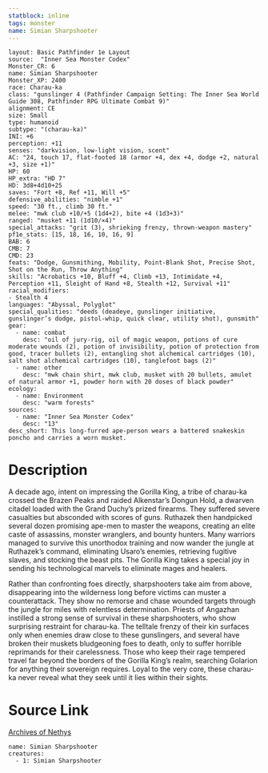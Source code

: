 ```yaml
---
statblock: inline
tags: monster
name: Simian Sharpshooter
---
```

```statblock
layout: Basic Pathfinder 1e Layout
source:  "Inner Sea Monster Codex"
Monster_CR: 6
name: Simian Sharpshooter
Monster_XP: 2400
race: Charau-ka
class: "gunslinger 4 (Pathfinder Campaign Setting: The Inner Sea World Guide 308, Pathfinder RPG Ultimate Combat 9)"
alignment: CE
size: Small
type: humanoid
subtype: "(charau-ka)"
INI: +6
perception: +11
senses: "darkvision, low-light vision, scent"
AC: "24, touch 17, flat-footed 18 (armor +4, dex +4, dodge +2, natural +3, size +1)"
HP: 60
HP_extra: "HD 7"
HD: 3d8+4d10+25
saves: "Fort +8, Ref +11, Will +5"
defensive_abilities: "nimble +1"
speed: "30 ft., climb 30 ft."
melee: "mwk club +10/+5 (1d4+2), bite +4 (1d3+3)"
ranged: "musket +11 (1d10/×4)"
special_attacks: "grit (3), shrieking frenzy, thrown-weapon mastery"
pf1e_stats: [15, 18, 16, 10, 16, 9]
BAB: 6
CMB: 7
CMD: 23
feats: "Dodge, Gunsmithing, Mobility, Point-Blank Shot, Precise Shot, Shot on the Run, Throw Anything"
skills: "Acrobatics +10, Bluff +4, Climb +13, Intimidate +4, Perception +11, Sleight of Hand +8, Stealth +12, Survival +11"
racial_modifiers:
- Stealth 4
languages: "Abyssal, Polyglot"
special_qualities: "deeds (deadeye, gunslinger initiative, gunslinger’s dodge, pistol-whip, quick clear, utility shot), gunsmith"
gear:
  - name: combat
    desc: "oil of jury-rig, oil of magic weapon, potions of cure moderate wounds (2), potion of invisibility, potion of protection from good, tracer bullets (2), entangling shot alchemical cartridges (10), salt shot alchemical cartridges (10), tanglefoot bags (2)"
  - name: other
    desc: "mwk chain shirt, mwk club, musket with 20 bullets, amulet of natural armor +1, powder horn with 20 doses of black powder"
ecology:
  - name: Environment
    desc: "warm forests"
sources:
  - name: "Inner Sea Monster Codex"
    desc: "13"
desc_short: This long-furred ape-person wears a battered snakeskin poncho and carries a worn musket.
```
# Description
A decade ago, intent on impressing the Gorilla King, a tribe of charau-ka crossed the Brazen Peaks and raided Alkenstar’s Dongun Hold, a dwarven citadel loaded with the Grand Duchy’s prized firearms. They suffered severe casualties but absconded with scores of guns. Ruthazek then handpicked several dozen promising ape-men to master the weapons, creating an elite caste of assassins, monster wranglers, and bounty hunters. Many warriors managed to survive this unorthodox training and now wander the jungle at Ruthazek’s command, eliminating Usaro’s enemies, retrieving fugitive slaves, and stocking the beast pits. The Gorilla King takes a special joy in sending his technological marvels to eliminate mages and healers.

 Rather than confronting foes directly, sharpshooters take aim from above, disappearing into the wilderness long before victims can muster a counterattack. They show no remorse and chase wounded targets through the jungle for miles with relentless determination. Priests of Angazhan instilled a strong sense of survival in these sharpshooters, who show surprising restraint for charau-ka. The telltale frenzy of their kin surfaces only when enemies draw close to these gunslingers, and several have broken their muskets bludgeoning foes to death, only to suffer horrible reprimands for their carelessness. Those who keep their rage tempered travel far beyond the borders of the Gorilla King’s realm, searching Golarion for anything their sovereign requires. Loyal to the very core, these charau-ka never reveal what they seek until it lies within their sights.
# Source Link
[Archives of Nethys](https://aonprd.com/MonsterDisplay.aspx?ItemName=Simian%20Sharpshooter)
```encounter-table
name: Simian Sharpshooter
creatures:
  - 1: Simian Sharpshooter
```
